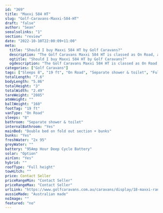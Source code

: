 ```yaml
---
id: "369"
title: "Maxxi 584 HT"
slug: "Golf-Caravans-Maxxi-584-HT"
draft: "false"
author: "Sean"
seealsolinks: "1"
section: "review"
date: "2022-10-10T22:00:09+11:00"
meta:
  title: "Should I buy Maxxi 584 HT by Golf Caravans?"
  description: "The Golf Caravans Maxxi 584 HT is classed as On Road, and sleeps 8 people. It is Australian made and comes in at 19 ft. It generally has Separate shower & toilet."
  ogtitle: "Should I buy Maxxi 584 HT by Golf Caravans?"
  ogdescription: "The Golf Caravans Maxxi 584 HT is classed as On Road, and sleeps 8 people. It is Australian made and comes in at 19 ft. It generally has Separate shower & toilet."
categories: ["Golf Caravans"]
tags: ["Sleeps 8", "19 ft", "On Road", "Separate shower & toilet", "Full height", "Price Unknown", "Australian made"]
totalLength: "7.6"
bodyLength: "5.86"
totalHeight: "3"
totalWidth: "2.49"
tareWeight: "2085"
atmWeight: ""
ballWeight: "160"
footTag: "19 ft"
vanType: "On Road"
sleeps: "8"
bathroom: "Separate shower & toilet"
internalBathroom: "Yes"
mainBed: "Double bed on fold out section + bunks"
bunks: "Yes"
freshWater: "2x 95"
greyWater: ""
battery: "95Amp Hour Deep Cycle Battery"
solar: "Option"
airCon: "Yes"
hybrid: ""
roofType: "Full height"
towHitch: ""
price: Contact Seller
priceRangeMin: "Contact Seller"
priceRangeMax: "Contact Seller"
urlLink: "https://www.golfcaravans.com.au/caravans/display/18-maxxi-range-/"
aussieMade: "Australian made"
noImage: ""
featured: "no"
---
```

